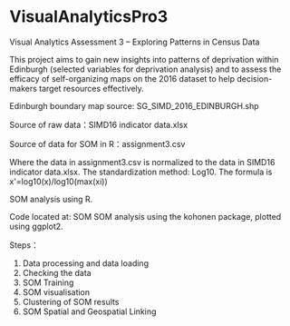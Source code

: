 # VisualAnalyticsPro3

Visual Analytics Assessment 3 – Exploring Patterns in Census Data

This project aims to gain new insights into patterns of deprivation within Edinburgh (selected variables for deprivation analysis) and to assess the efficacy of self-organizing maps on the 2016 dataset to help decision-makers target resources effectively.

Edinburgh boundary map source: SG_SIMD_2016_EDINBURGH.shp

Source of raw data：SIMD16 indicator data.xlsx

Source of data for SOM in R：assignment3.csv

Where the data in assignment3.csv is normalized to the data in SIMD16 indicator data.xlsx. The standardization method: Log10. The formula is x'=log10(x)/log10(max(xi))

SOM analysis using R. 

Code located at: SOM
SOM analysis using the kohonen package, plotted using ggplot2.

Steps：
1. Data processing and data loading
2. Checking the data
3. SOM Training
4. SOM visualisation
5. Clustering of SOM results
6. SOM Spatial and Geospatial Linking
